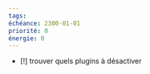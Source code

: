 ```yaml
---
tags: 
échéance: 2300-01-01
priorité: 0
énergie: 0
---
```

- [!] trouver quels plugins à désactiver
